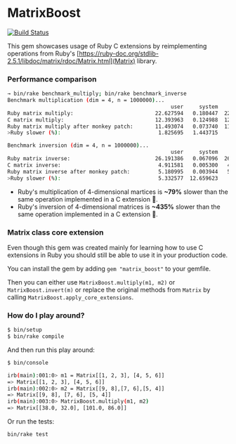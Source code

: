 # MatrixBoost

[![Build Status](https://travis-ci.com/Bajena/matrix_boost.svg?branch=master)](https://travis-ci.com/Bajena/matrix_boost)

This gem showcases usage of Ruby C extensions by reimplementing operations
from Ruby's [https://ruby-doc.org/stdlib-2.5.1/libdoc/matrix/rdoc/Matrix.html](Matrix) library.

### Performance comparison

```bash
→ bin/rake benchmark_multiply; bin/rake benchmark_inverse
Benchmark multiplication (dim = 4, n = 1000000)...
                                                    user     system      total        real
Ruby matrix multiply:                          22.627594   0.180447  22.808041 ( 23.473300)
C matrix multiply:                             12.393963   0.124988  12.518951 ( 13.102763)
Ruby matrix multiply after monkey patch:       11.493074   0.073740  11.566814 ( 11.645836)
>Ruby slower (%):                               1.825695   1.443715        NaN (  1.791477)

Benchmark inversion (dim = 4, n = 1000000)...
                                                    user     system      total        real
Ruby matrix inverse:                           26.191386   0.067096  26.258482 ( 26.328944)
C matrix inverse:                               4.911581   0.005300   4.916881 (  4.920316)
Ruby matrix inverse after monkey patch:         5.180995   0.003944   5.184939 (  5.187873)
>Ruby slower (%):                               5.332577  12.659623        NaN (  5.351068)
```

- Ruby's multiplication of 4-dimensional martices is **~79%** slower than the same operation
implemented in a C extension 🎉.
- Ruby's inversion of 4-dimensional matrices is **~435%** slower than the same operation
implemented in a C extension 🎉.

### Matrix class core extension
Even though this gem was created mainly for learning how to use C extensions in Ruby
you should still be able to use it in your production code.

You can install the gem by adding `gem "matrix_boost"` to your gemfile.

Then you can either use `MatrixBoost.multiply(m1, m2)` or `MatrixBoost.invert(m)` or replace the original methods
from `Matrix` by calling `MatrixBoost.apply_core_extensions`.

### How do I play around?

```bash
$ bin/setup
$ bin/rake compile
```

And then run this play around:

```bash
$ bin/console
```

```bash
irb(main):001:0> m1 = Matrix[[1, 2, 3], [4, 5, 6]]
=> Matrix[[1, 2, 3], [4, 5, 6]]
irb(main):002:0> m2 = Matrix[[9, 8],[7, 6],[5, 4]]
=> Matrix[[9, 8], [7, 6], [5, 4]]
irb(main):003:0> MatrixBoost.multiply(m1, m2)
=> Matrix[[38.0, 32.0], [101.0, 86.0]]
```

Or run the tests:

```bash
bin/rake test
```
